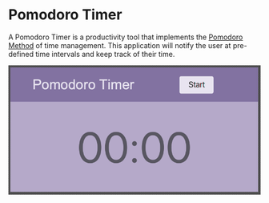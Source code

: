 # Pomodoro Timer

A Pomodoro Timer is a productivity tool that implements the [Pomodoro Method](https://en.wikipedia.org/wiki/Pomodoro_Technique) of time management. This application will notify the user at pre-defined time intervals and keep track of their time.

![Pomodoro GUI](PomodoroGUI.png?raw=true)
